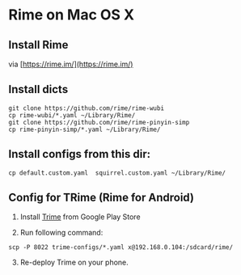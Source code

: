 # Rime on Mac OS X

## Install Rime

via [https://rime.im/](https://rime.im/)

## Install dicts

```
git clone https://github.com/rime/rime-wubi
cp rime-wubi/*.yaml ~/Library/Rime/
git clone https://github.com/rime/rime-pinyin-simp
cp rime-pinyin-simp/*.yaml ~/Library/Rime/
```

## Install configs from this dir:

```
cp default.custom.yaml  squirrel.custom.yaml ~/Library/Rime/
```

## Config for TRime (Rime for Android)

1. Install [Trime](https://play.google.com/store/apps/details?id=com.osfans.trime)
from Google Play Store

2. Run following command:

```
scp -P 8022 trime-configs/*.yaml x@192.168.0.104:/sdcard/rime/
```

3. Re-deploy Trime on your phone.
